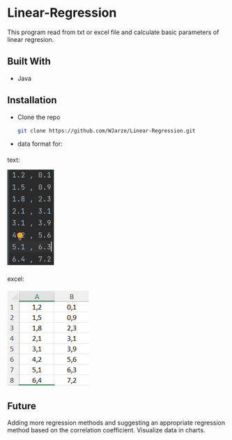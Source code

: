 # Linear-Regression
This program read from txt or excel file and calculate basic parameters of linear regresion.
## Built With
- Java

## Installation
* Clone the repo
  ```sh
  git clone https://github.com/WJarze/Linear-Regression.git
  ```
* data format for:
####
text:

![img_2.png](img_2.png)

####
excel:
####
 ![img.png ](img.png)
####

## Future
Adding more regression methods and suggesting an appropriate regression method based on the correlation coefficient. Visualize data in charts.

